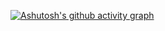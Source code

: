 [![Ashutosh's github activity graph](https://activity-graph.herokuapp.com/graph?username=Colack&theme=rogue)](https://github.com/ashutosh00710/github-readme-activity-graph)
